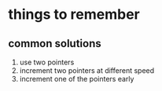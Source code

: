 # things to remember

## common solutions
1. use two pointers
2. increment two pointers at different speed
3. increment one of the pointers early